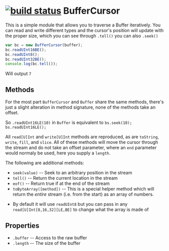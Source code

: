 [![build status](https://secure.travis-ci.org/tjfontaine/node-buffercursor.png)](http://travis-ci.org/tjfontaine/node-buffercursor)
BufferCursor
============

This is a simple module that allows you to traverse a Buffer iteratively. You
can read and write different types and the cursor's position will update with
the proper size, which you can see through `.tell()` you can also
`.seek()`

```javascript
var bc = new BufferCursor(buffer);
bc.readUInt16BE();
bc.readUInt8();
bc.readUInt32BE();
console.log(bc.tell());
```

Will output `7`

Methods
-------

For the most part `BufferCursor` and `Buffer` share the same methods, there's
just a slight alteration in method signature, none of the methods take an
offset.

So `.readUInt16LE(10)` in `Buffer` is equivalent to `bs.seek(10); bs.readUInt16LE();`

All `read[U]Int` and `write[U]Int` methods are reproduced, as are `toString`,
`write`, `fill`, and `slice`. All of these methods will move the cursor through
the stream and do not take an offset parameter, where an `end` parameter would
normaly be used, here you supply a `length`.

The following are additional methods:

 * `seek(value)` -- Seek to an arbitrary position in the stream
 * `tell()` -- Return the current location in the stream
 * `eof()` -- Return true if at the end of the stream
 * `toByteArray([method])` -- This is a special helper method which will return
the *entire* stream (i.e. from the start) as an array of numbers.
  - By default it will use `readUInt8` but you can pass in any
`read[U]Int[8,16,32][LE,BE]` to change what the array is made of

Properties
----------

 * `.buffer` -- Access to the raw buffer
 * `.length` -- The size of the buffer

